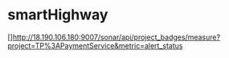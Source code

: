 # smartHighway
[]http://18.190.106.180:9007/sonar/api/project_badges/measure?project=TP%3APaymentService&metric=alert_status
